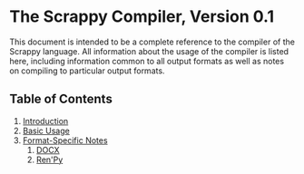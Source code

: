 The Scrappy Compiler, Version 0.1
=================================
This document is intended to be a complete reference to the compiler of the
Scrappy language. All information about the usage of the compiler is listed
here, including information common to all output formats as well as
notes on compiling to particular output formats.

## Table of Contents ##
1.  [Introduction](#introduction)
2.  [Basic Usage](#basic-usage)
3.  [Format-Specific Notes](#format-specific-notes)
	1. [DOCX](#docx)
	2. [Ren'Py](#ren-py)
	
